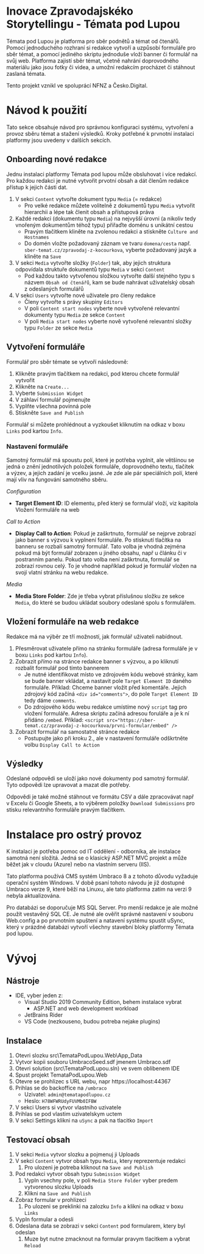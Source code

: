 # Inovace Zpravodajskéko Storytellingu - Témata pod Lupou

Témata pod Lupou je platforma pro sběr podnětů a témat od čtenářů. Pomocí jednoduchého rozhraní si redakce vytvoří a uzpůsobí formuláře pro sběr témat, a pomocí jediného skriptu jednoduše vloží banner či formulář na svůj web. Platforma zajistí sběr témat, včetně nahrání doprovodného materiálu jako jsou fotky či videa, a umožní redakcím procházet či stáhnout zaslaná témata.

Tento projekt vznikl ve spoluprácí NFNZ a Česko.Digital.

# Návod k použití

Tato sekce obsahuje návod pro správnou konfiguraci systému, vytvoření a provoz sběru témat a stažení výsledků. Kroky potřebné k prvnotní instalaci platformy jsou uvedeny v dalších sekcích.

## Onboarding nové redakce

Jednu instalaci platformy Témata pod lupou může obsluhovat i více redakcí. Pro každou redakci je nutné vytvořit prvotní obsah a dát členům redakce přístup k jejich části dat.

1. V sekci `Content` vytvořte dokument typu `Media` (= redakce)
    - Pro velké redakce můžete volitelně z dokumentů typu `Media` vytvořit hierarchii a lépe tak členit obsah a přístupová práva
1. Každé redakci (dokumentu typu `Media`) na nejvyšší úrovni (a nikoliv tedy vnořeným dokumentům téhož typu) přiřaďte doménu s unikátní cestou
    - Pravým tlačitkem kliněte na zvolenou redakci a stiskněte `Culture and Hostnames`
    - Do domén vložte požadovaný záznam ve tvaru `domena/cesta` např. `sber-temat.cz/zpravodaj-z-kocourkova`, vyberte požadovaný jazyk a kliněte na `Save`
1. V sekci `Media` vytvořte složky (`Folder`) tak, aby jejich struktura odpovídala struktuře dokumentů typu `Media` v sekci `Content`
    - Pod každou takto vytvořenou složkou vytvořte další stejného typu s názvem `Obsah od čtenářů`, kam se bude nahrávat uživatelský obsah z odeslaných formulářů 
1. V sekci `Users` vytvořte nové uživatele pro členy redakce
    - Členy vytvořte s právy skupiny `Editors`
    - V poli `Content start nodes` vyberte nově vytvořené relevantní dokumenty typu `Media` ze sekce `Content`
    - V poli `Media start nodes` vyberte nově vytvořené relevantní složky typu `Folder` ze sekce `Media`

## Vytvoření formuláře

Formulář pro sběr témate se vytvoří následovně:

1. Klikněte pravým tlačítkem na redakci, pod kterou chcete formulář vytvořit
1. Klikněte na `Create...`
1. Vyberte `Submission Widget`
1. V záhlaví formulář pojmenujte
1. Vyplňte všechna povinná pole
1. Stiskněte `Save and Publish`

Formulář si můžete prohlédnout a vyzkoušet kliknutím na odkaz v boxu `Links` pod kartou `Info`.

### Nastavení formuláře

Samotný formulář má spoustu polí, které je potřeba vyplnit, ale většinou se jedná o znění jednotilvých položek formuláře, doprovodného textu, tlačítek a výzev, a jejich zadání je vcelku jasné. Je zde ale pár speciálních polí, které mají vliv na fungování samotného sběru.

*Configuration*
- **Target Element ID**: ID elementu, před který se formulář vloží, viz kapitola Vložení formuláře na web

*Call to Action*
- **Display Call to Action**: Pokud je zaškrtnuto, formulář se nejprve zobrazí jako banner s výzvou k vyplnení formuláře. Po stisknutí tlačítka na banneru se rozbalí samotný formulář. Tato volba je vhodná zejména pokud má být formulář zobrazen u jiného obsahu, např u článku či v postranním panelu. Pokud tato volba není zaškrtnuta, formulář se zobrazí rovnou celý. To je vhodné například pokud je formulář vložen na svojí vlatní stránku na webu redakce.

*Media*
- **Media Store Folder**: Zde je třeba vybrat příslušnou složku ze sekce `Media`, do které se budou ukládat soubory odeslané spolu s formulářem.

## Vložení formuláře na web redakce

Redakce má na výběr ze tří možností, jak formulář uživateli nabídnout.

1. Přesměrovat uživatele přímo na stránku formuláře (adresa formuláře je v boxu `Links` pod kartou `Info`).
1. Zobrazit přímo na stránce redakce banner s výzvou, a po kliknutí rozbalit formulář pod tímto bannerem
    - Je nutné identifikovat místo ve zdrojovém kódu webové stránky, kam se bude banner vkládat, a nastavit pole `Target Element ID` daného formuláře. Příklad: Chceme banner vložit před komentáře. Jejich zdrojový kód začíná `<div id="comments">`, do pole `Target Element ID` tedy dáme `comments`.
    - Do zdrojového kódu webu redakce umístíme nový `script` tag pro vložení formuláře. Adresa skriptu začíná adresou foruláře a je k ní přidáno `/embed`. Příklad: `<script src="https://sber-temat.cz/zpravodaj-z-kocourkova/prvni-formular/embed" />`
1. Zobrazit formulář na samostatné stránce redakce
    - Postupujte jako při kroku 2., ale v nastavení formuláře odškrtněte volbu `Display Call to Action`

## Výsledky

Odeslané odpovědi se uloží jako nové dokumenty pod samotný formulář. Tyto odpovědi lze upravovat a mazat dle potřeby.

Odpovědi je také možné stáhnout ve formátu CSV a dále zpracovávat např v Excelu či Google Sheets, a to výběrem položky `Download Submissions` pro stisku relevantního formuláře pravým tlačítkem.

# Instalace pro ostrý provoz

K instalaci je potřeba pomoc od IT oddělení - odborníka, ale instalace samotná není složitá. Jedná se o klasický ASP.NET MVC projekt a může běžet jak v cloudu (Azure) nebo na vlastním serveru (IIS). 

Tato platforma používá CMS systém Umbraco 8 a z tohoto důvodu vyžaduje operační systém Windows. V době psaní tohoto návodu je již dostupné Umbraco verze 9, které běží na Linuxu, ale tato platforma zatím na verzi 9 nebyla aktualizována.

Pro databázi se doporučuje MS SQL Server. Pro menší redakce je ale možné použít vestavěný SQL CE. Je nutné ale ověřit správné nastavení v souboru Web.config a po prvnotním spuštení a natavení systému spustit uSync, který v prázdné databázi vytvoří všechny stavební bloky platformy Témata pod lupou.

# Vývoj

## Nástroje

- IDE, vyber jeden z:
  - Visual Studio 2019 Community Edition, behem instalace vybrat
    - ASP.NET and web development workload
  - JetBrains Rider
  - VS Code (nezkouseno, budou potreba nejake plugins)

## Instalace

1) Otevri slozku src\TemataPodLupou.Web\App_Data
1) Vytvor kopii souboru UmbracoSeed.sdf jmenem Umbraco.sdf
1) Otevri solution (src\TemataPodLupou.sln) ve svem oblibenem IDE
1) Spust projekt TemataPodLupou.Web
1) Otevre se prohlizec s URL webu, napr https://localhost:44367
1) Prihlas se do backoffice na `/umbraco`
    - Uzivatel: `admin@tematapodlupou.cz`
    - Heslo: `H78WFWRUdyFUVMb0IFBW`
1) V sekci Users si vytvor vlastniho uzivatele
1) Prihlas se pod vlastim uzivatelskym uctem
1) V sekci Settings klikni na `uSync` a pak na tlacitko `Import`

## Testovací obsah

1) V sekci `Media` vytvor slozku a pojmenuj ji Uploads
1) V sekci `Content` vytvor obsah typu `Media`, ktery reprezentuje redakci
    1) Pro ulozeni je potreba kliknout na `Save and Publish`
1) Pod redakci vytvor obsah typu `Submission Widget`
    1) Vypln vsechny pole, v poli `Media Store Folder` vyber predem vytvorenou slozku Uploads
    1) Klikni na `Save and Publish`
1) Zobraz formular v prohlizeci
    1) Po ulozeni se preklinki na zalozku `Info` a klikni na odkaz v boxu `Links`
1) Vypln formular a odesli
1) Odeslana data se zobrazi v sekci `Content` pod formularem, ktery byl odeslan
    1) Muze byt nutne zmacknout na formular pravym tlacitkem a vybrat `Reload` 
